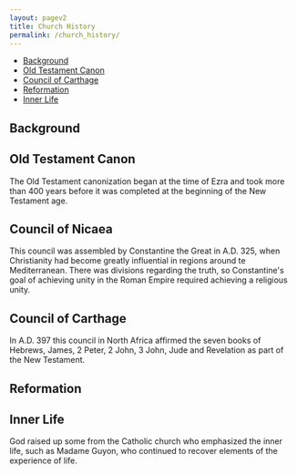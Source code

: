 ```yaml
---
layout: pagev2
title: Church History
permalink: /church_history/
---
```

- [Background](#background)
- [Old Testament Canon](#old-testament-canon)
- [Council of Carthage](#council-of-carthage)
- [Reformation](#reformation)
- [Inner Life](#inner-life)

## Background

## Old Testament Canon

The Old Testament canonization began at the time of Ezra and took more than 400 years before it was completed at the beginning of the New Testament age.

## Council of Nicaea

This council was assembled by Constantine the Great in A.D. 325, when Christianity had become greatly influential in regions around te Mediterranean. There was divisions regarding the truth, so Constantine's goal of achieving unity in the Roman Empire required achieving a religious unity. 

## Council of Carthage

In A.D. 397 this council in North Africa affirmed the seven books of Hebrews, James, 2 Peter, 2 John, 3 John, Jude and Revelation as part of the New Testament.

## Reformation

## Inner Life

God raised up some from the Catholic church who emphasized the inner life, such as Madame Guyon, who continued to recover elements of the experience of life.

